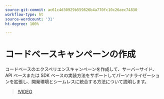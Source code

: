 ```yaml
---
source-git-commit: ac61c4d30929b559826b4a770fc10c26aec74830
workflow-type: ht
source-wordcount: '31'
ht-degree: 100%

---
```

# コードベースキャンペーンの作成

コードベースのエクスペリエンスキャンペーンを作成して、サーバーサイド、API ベースまたは SDK ベースの実装方法をサポートしてパーソナライゼーションを拡張し、開発環境とシームレスに統合する方法について説明します。

>[!VIDEO](https://video.tv.adobe.com/v/3428868/?learn=on)
